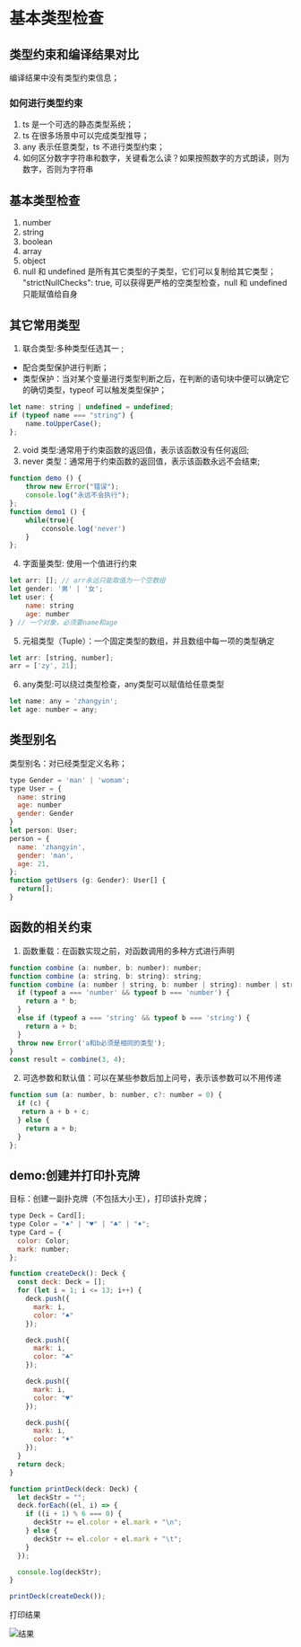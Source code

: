 # 基本类型检查

## 类型约束和编译结果对比

编译结果中没有类型约束信息；

### 如何进行类型约束

1. ts 是一个可选的静态类型系统；
2. ts 在很多场景中可以完成类型推导；
3. any 表示任意类型，ts 不进行类型约束；
4. 如何区分数字字符串和数字，关键看怎么读？如果按照数字的方式朗读，则为数字，否则为字符串

## 基本类型检查

1. number
2. string
3. boolean
4. array
5. object
6. null 和 undefined 是所有其它类型的子类型，它们可以复制给其它类型；  
   "strictNullChecks": true, 可以获得更严格的空类型检查，null 和 undefined 只能赋值给自身

## 其它常用类型

1. 联合类型:多种类型任选其一 ;  
  - 配合类型保护进行判断；  
  - 类型保护：当对某个变量进行类型判断之后，在判断的语句块中便可以确定它的确切类型，typeof 可以触发类型保护；  

```javascript
let name: string | undefined = undefined;
if (typeof name === "string") {
    name.toUpperCase();
};
```

2. void 类型:通常用于约束函数的返回值，表示该函数没有任何返回;
3. never 类型：通常用于约束函数的返回值，表示该函数永远不会结束;  

```javascript
function demo () {
    throw new Error("错误");
    console.log("永远不会执行");
};
function demo1 () {
    while(true){
        cconsole.log('never')
    }
};
```

4. 字面量类型: 使用一个值进行约束  
```javascript
let arr: []; // arr永远只能取值为一个空数组
let gender: '男' | '女';
let user: {
    name: string
    age: number
} // 一个对象，必须要name和age
```
5. 元祖类型（Tuple）：一个固定类型的数组，并且数组中每一项的类型确定
```javascript
let arr: [string, number];  
arr = ['zy', 21];
```

6. any类型:可以绕过类型检查，any类型可以赋值给任意类型
```javascript
let name: any = 'zhangyin';
let age: number = any; 
```

## 类型别名
类型别名：对已经类型定义名称；

```javascript  
type Gender = 'man' | 'womam';
type User = {
  name: string
  age: number
  gender: Gender
}
let person: User;
person = {
  name: 'zhangyin',
  gender: 'man',
  age: 21,
}; 
function getUsers (g: Gender): User[] {
  return[];
}
```

## 函数的相关约束
1. 函数重载：在函数实现之前，对函数调用的多种方式进行声明
```javascript
function combine (a: number, b: number): number;
function combine (a: string, b: string): string;
function combine (a: number | string, b: number | string): number | string {
  if (typeof a === 'number' && typeof b === 'number') {
    return a * b;
  }
  else if (typeof a === 'string' && typeof b === 'string') {
    return a + b;
  }
  throw new Error('a和b必须是相同的类型');
}
const result = combine(3, 4);
```
2. 可选参数和默认值：可以在某些参数后加上问号，表示该参数可以不用传递
```javascript
function sum (a: number, b: number, c?: number = 0) {
  if (c) {
   return a + b + c;
  } else {
    return a + b;
  }
};
```

## demo:创建并打印扑克牌
 目标：创建一副扑克牌（不包括大小王），打印该扑克牌；
```javascript
type Deck = Card[];
type Color = "♠" | "♥" | "♣" | "♦";
type Card = {
  color: Color;
  mark: number;
};

function createDeck(): Deck {
  const deck: Deck = [];
  for (let i = 1; i <= 13; i++) {
    deck.push({
      mark: i,
      color: "♠"
    });

    deck.push({
      mark: i,
      color: "♣"
    });

    deck.push({
      mark: i,
      color: "♥"
    });

    deck.push({
      mark: i,
      color: "♦"
    });
  }
  return deck;
}

function printDeck(deck: Deck) {
  let deckStr = "";
  deck.forEach((el, i) => {
    if ((i + 1) % 6 === 0) {
      deckStr += el.color + el.mark + "\n";
    } else {
      deckStr += el.color + el.mark + "\t";
    }
  });

  console.log(deckStr);
}

printDeck(createDeck());

```
打印结果  

![结果](https://img-blog.csdnimg.cn/2019103120213373.png)